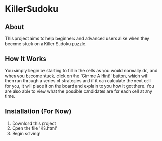 # KillerSudoku

## About
This project aims to help beginners and advanced users alike when they become stuck on a Killer Sudoku puzzle.

## How It Works
You simply begin by starting to fill in the cells as you would normally do, and when you become stuck, click on the 'Gimme A Hint!' button, which will then run through a series of strategies and if it can calculate the next cell for you, it will place it on the board and explain to you how it got there. You are also able to view what the possible candidates are for each cell at any time.

## Installation (For Now)
1. Download this project
2. Open the file 'KS.html'
3. Begin solving!
